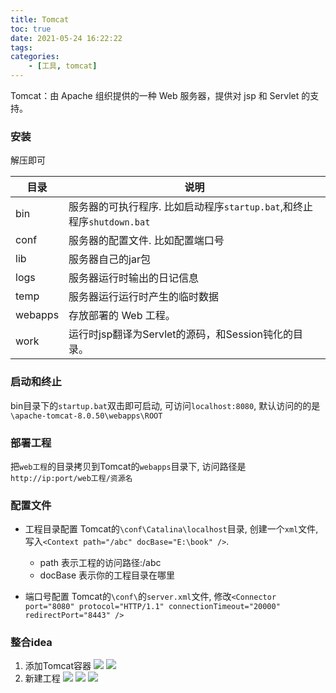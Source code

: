 ```yaml
---
title: Tomcat
toc: true
date: 2021-05-24 16:22:22
tags:
categories:
    - [工具, tomcat]
---
```

Tomcat：由 Apache 组织提供的一种 Web 服务器，提供对 jsp 和 Servlet 的支持。
<!--more-->
### 安装
解压即可

|目录|说明|
|-|-|
|bin|服务器的可执行程序. 比如启动程序`startup.bat`,和终止程序`shutdown.bat`
|conf|服务器的配置文件. 比如配置端口号
|lib|服务器自己的jar包
|logs|服务器运行时输出的日记信息
|temp|服务器运行运行时产生的临时数据
|webapps|存放部署的 Web 工程。
|work|运行时jsp翻译为Servlet的源码，和Session钝化的目录。


### 启动和终止
bin目录下的`startup.bat`双击即可启动, 可访问`localhost:8080`, 默认访问的的是`\apache-tomcat-8.0.50\webapps\ROOT`


### 部署工程
把`web工程`的目录拷贝到Tomcat的`webapps`目录下, 访问路径是`http://ip:port/web工程/资源名`


### 配置文件
- 工程目录配置
Tomcat的`\conf\Catalina\localhost`目录, 创建一个`xml`文件, 写入`<Context path="/abc" docBase="E:\book" />`.
    - path 表示工程的访问路径:/abc
    - docBase 表示你的工程目录在哪里

- 端口号配置
Tomcat的`\conf\`的`server.xml`文件, 修改`<Connector port="8080" protocol="HTTP/1.1" connectionTimeout="20000" redirectPort="8443" />`


### 整合idea
1. 添加Tomcat容器
![](./Tomcat/1.png)
![](./Tomcat/2.png)
2. 新建工程
![](./Tomcat/3.png)
![](./Tomcat/4.png)
![](./Tomcat/5.png)